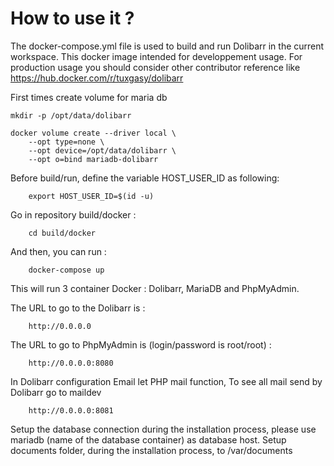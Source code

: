 # How to use it ?

The docker-compose.yml file is used to build and run Dolibarr in the current workspace.
This docker image intended for developpement usage.
For production usage you should consider other contributor reference like https://hub.docker.com/r/tuxgasy/dolibarr 

First times create volume for maria db

    mkdir -p /opt/data/dolibarr
    
    docker volume create --driver local \
        --opt type=none \
        --opt device=/opt/data/dolibarr \
        --opt o=bind mariadb-dolibarr

Before build/run, define the variable HOST_USER_ID as following:

        export HOST_USER_ID=$(id -u)

Go in repository build/docker :

        cd build/docker

And then, you can run :

        docker-compose up

This will run 3 container Docker : Dolibarr, MariaDB and PhpMyAdmin.

The URL to go to the Dolibarr is :

        http://0.0.0.0

The URL to go to PhpMyAdmin is (login/password is root/root) :

        http://0.0.0.0:8080

In Dolibarr configuration Email let PHP mail function, To see all mail send by Dolibarr go to maildev

        http://0.0.0.0:8081

Setup the database connection during the installation process, please use mariadb (name of the database container) as database host.
Setup documents folder, during the installation process, to /var/documents
